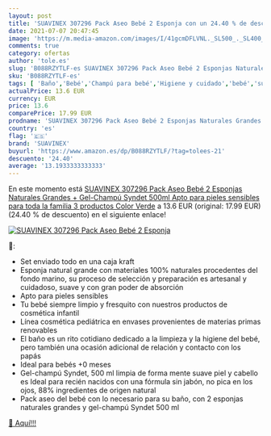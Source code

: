 ```yaml
---
layout: post
title: 'SUAVINEX 307296 Pack Aseo Bebé 2 Esponja con un 24.40 % de descuento'
date: 2021-07-07 20:47:45
image: 'https://m.media-amazon.com/images/I/41gcmDFLVNL._SL500_._SL400_.jpg'
comments: true
category: ofertas
author: 'tole.es'
slug: 'B088RZYTLF-es SUAVINEX 307296 Pack Aseo Bebé 2 Esponjas Naturales...'
sku: 'B088RZYTLF-es'
tags: [ 'Baño','Bebé','Champú para bebé','Higiene y cuidado','bebé','suavinex', ]
actualPrice: 13.6 EUR
currency: EUR
price: 13.6
comparePrice: 17.99 EUR
prodname: 'SUAVINEX 307296 Pack Aseo Bebé 2 Esponjas Naturales Grandes + Gel-Champú Syndet 500ml  Apto para pieles sensibles  para toda la familia  3 productos  Color Verde'
country: 'es'
flag: '🇪🇸'
brand: 'SUAVINEX'
buyurl: 'https://www.amazon.es/dp/B088RZYTLF/?tag=tolees-21'
descuento: '24.40'
average: '13.1933333333333'
---
```


En este momento está [SUAVINEX 307296 Pack Aseo Bebé 2 Esponjas Naturales Grandes + Gel-Champú Syndet 500ml  Apto para pieles sensibles  para toda la familia  3 productos  Color Verde](https://www.amazon.es/dp/B088RZYTLF/?tag=tolees-21) a 13.6 EUR (original: 17.99 EUR) (24.40 %  de descuento) en el siguiente enlace!

[![SUAVINEX 307296 Pack Aseo Bebé 2 Esponja](https://m.media-amazon.com/images/I/41gcmDFLVNL._SL500_._SL400_.jpg)](https://www.amazon.es/dp/B088RZYTLF/?tag=tolees-21)

🔎:

- Set enviado todo en una caja kraft
- Esponja natural grande con materiales 100% naturales procedentes del fondo marino, su proceso de selección y preparación es artesanal y cuidadoso, suave y con gran poder de absorción
- Apto para pieles sensibles
- Tu bebé siempre limpio y fresquito con nuestros productos de cosmética infantil
- Línea cosmética pediátrica en envases provenientes de materias primas renovables
- El baño es un rito cotidiano dedicado a la limpieza y la higiene del bebé, pero también una ocasión adicional de relación y contacto con los papás
- Ideal para bebés +0 meses
- Gel-champú Syndet, 500 ml limpia de forma mente suave piel y cabello es Ideal para recién nacidos con una fórmula sin jabón, no pica en los ojos, 88% ingredientes de origen natural
- Pack aseo del bebé con lo necesario para su baño, con 2 esponjas naturales grandes y gel-champú Syndet 500 ml

[🛒 Aquí!!!](https://www.amazon.es/dp/B088RZYTLF/?tag=tolees-21)
